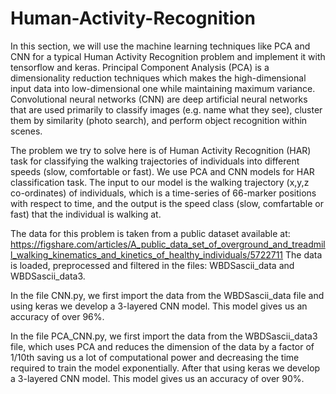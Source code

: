 # Human-Activity-Recognition

In this section, we will use the machine learning techniques like PCA and CNN for a typical Human Activity Recognition problem and implement it with tensorflow and keras.
Principal Component Analysis (PCA) is a dimensionality reduction techniques which makes the high-dimensional input data into low-dimensional one while maintaining maximum variance. </br>
Convolutional neural networks (CNN) are deep artificial neural networks that are used primarily to classify images (e.g. name what they see), cluster them by similarity (photo search), and perform object recognition within scenes. </br>

The problem we try to solve here is of Human Activity Recognition (HAR) task for classifying the walking trajectories of individuals into different speeds (slow, comfortable or fast). We use PCA and CNN models for HAR classification task. The input to our model is the walking trajectory (x,y,z co-ordinates) of individuals, which is a time-series of 66-marker positions with respect to time, and the output is the speed class (slow, comfartable or fast) that the individual is walking at.

The data for this problem is taken from a public dataset available at: https://figshare.com/articles/A_public_data_set_of_overground_and_treadmill_walking_kinematics_and_kinetics_of_healthy_individuals/5722711
The data is loaded, preprocessed and filtered in the files: WBDSascii_data and WBDSascii_data3.

In the file CNN.py, we first import the data from the WBDSascii_data file and using keras we develop a 3-layered CNN model. This model gives us an accuracy of over 96%.

In the file PCA_CNN.py, we first import the data from the WBDSascii_data3 file, which uses PCA and reduces the dimension of the data by a factor of 1/10th saving us a lot of computational power and decreasing the time required to train the model exponentially. After that using keras we develop a 3-layered CNN model. This model gives us an accuracy of over 90%.
